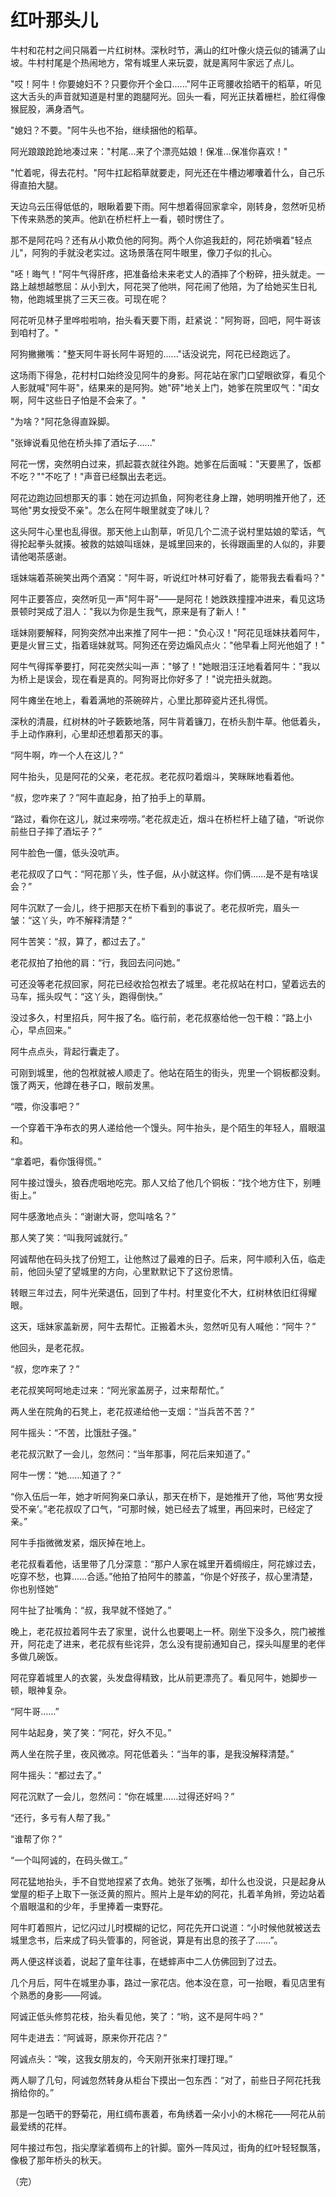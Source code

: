 # 红叶那头儿

<link rel="stylesheet" href="/css/novel.css">
<div class = "content">

牛村和花村之间只隔着一片红树林。深秋时节，满山的红叶像火烧云似的铺满了山坡。牛村村尾是个热闹地方，常有城里人来玩耍，就是离阿牛家远了点儿。

"哎！阿牛！你要媳妇不？只要你开个金口......"阿牛正弯腰收拾晒干的稻草，听见这大舌头的声音就知道是村里的跑腿阿光。回头一看，阿光正扶着栅栏，脸红得像猴屁股，满身酒气。

"媳妇？不要。"阿牛头也不抬，继续捆他的稻草。

阿光踉踉跄跄地凑过来："村尾...来了个漂亮姑娘！保准...保准你喜欢！"

"忙着呢，得去花村。"阿牛扛起稻草就要走，阿光还在牛槽边嘟囔着什么，自己乐得直拍大腿。

天边乌云压得低低的，眼瞅着要下雨。阿牛想着得回家拿伞，刚转身，忽然听见桥下传来熟悉的笑声。他趴在桥栏杆上一看，顿时愣住了。

那不是阿花吗？还有从小欺负他的阿狗。两个人你追我赶的，阿花娇嗔着"轻点儿"，阿狗的手就没老实过。这场景落在阿牛眼里，像刀子似的扎心。

"呸！晦气！"阿牛气得肝疼，把准备给未来老丈人的酒摔了个粉碎，扭头就走。一路上越想越憋屈：从小到大，阿花哭了他哄，阿花闹了他陪，为了给她买生日礼物，他跑城里挑了三天三夜。可现在呢？

阿花听见林子里哗啦啦响，抬头看天要下雨，赶紧说："阿狗哥，回吧，阿牛哥该到咱村了。"

阿狗撇撇嘴："整天阿牛哥长阿牛哥短的......"话没说完，阿花已经跑远了。

这场雨下得急，花村村口始终没见阿牛的身影。阿花站在家门口望眼欲穿，看见个人影就喊"阿牛哥"，结果来的是阿狗。她"砰"地关上门，她爹在院里叹气："闺女啊，阿牛这些日子怕是不会来了。"

"为啥？"阿花急得直跺脚。

"张婶说看见他在桥头摔了酒坛子......"

阿花一愣，突然明白过来，抓起蓑衣就往外跑。她爹在后面喊："天要黑了，饭都不吃？""不吃了！"声音已经飘出去老远。

阿花边跑边回想那天的事：她在河边抓鱼，阿狗老往身上蹭，她明明推开他了，还骂他"男女授受不亲"。怎么在阿牛眼里就变了味儿？

这头阿牛心里也乱得很。那天他上山割草，听见几个二流子说村里姑娘的荤话，气得抡起拳头就揍。被救的姑娘叫瑶妹，是城里回来的，长得跟画里的人似的，非要请他喝茶感谢。

瑶妹端着茶碗笑出两个酒窝："阿牛哥，听说红叶林可好看了，能带我去看看吗？"

阿牛正要答应，突然听见一声"阿牛哥"——是阿花！她跌跌撞撞冲进来，看见这场景顿时哭成了泪人："我以为你是生我气，原来是有了新人！"

瑶妹刚要解释，阿狗突然冲出来推了阿牛一把："负心汉！"阿花见瑶妹扶着阿牛，更是火冒三丈，指着瑶妹就骂。阿狗还在旁边煽风点火："他早看上阿光他姐了！"

阿牛气得挥拳要打，阿花突然尖叫一声："够了！"她眼泪汪汪地看着阿牛："我以为桥上是误会，现在看是真的。阿狗哥比你好多了！"说完扭头就跑。

阿牛瘫坐在地上，看着满地的茶碗碎片，心里比那碎瓷片还扎得慌。

深秋的清晨，红树林的叶子簌簌地落，阿牛背着镰刀，在桥头割牛草。他低着头，手上动作麻利，心里却还想着那天的事。

“阿牛啊，咋一个人在这儿？”

阿牛抬头，见是阿花的父亲，老花叔。老花叔叼着烟斗，笑眯眯地看着他。

“叔，您咋来了？”阿牛直起身，拍了拍手上的草屑。

“路过，看你在这儿，就过来唠唠。”老花叔走近，烟斗在桥栏杆上磕了磕，“听说你前些日子摔了酒坛子？”

阿牛脸色一僵，低头没吭声。

老花叔叹了口气：“阿花那丫头，性子倔，从小就这样。你们俩……是不是有啥误会？”

阿牛沉默了一会儿，终于把那天在桥下看到的事说了。老花叔听完，眉头一皱：“这丫头，咋不解释清楚？”

阿牛苦笑：“叔，算了，都过去了。”

老花叔拍了拍他的肩：“行，我回去问问她。”

可还没等老花叔回家，阿花已经收拾包袱去了城里。老花叔站在村口，望着远去的马车，摇头叹气：“这丫头，跑得倒快。”

没过多久，村里招兵，阿牛报了名。临行前，老花叔塞给他一包干粮：“路上小心，早点回来。”

阿牛点点头，背起行囊走了。

可刚到城里，他的包袱就被人顺走了。他站在陌生的街头，兜里一个铜板都没剩。饿了两天，他蹲在巷子口，眼前发黑。

“喂，你没事吧？”

一个穿着干净布衣的男人递给他一个馒头。阿牛抬头，是个陌生的年轻人，眉眼温和。

“拿着吧，看你饿得慌。”

阿牛接过馒头，狼吞虎咽地吃完。那人又给了他几个铜板：“找个地方住下，别睡街上。”

阿牛感激地点头：“谢谢大哥，您叫啥名？”

那人笑了笑：“叫我阿诚就行。”

阿诚帮他在码头找了份短工，让他熬过了最难的日子。后来，阿牛顺利入伍，临走前，他回头望了望城里的方向，心里默默记下了这份恩情。

转眼三年过去，阿牛光荣退伍，回到了牛村。村里变化不大，红树林依旧红得耀眼。

这天，瑶妹家盖新房，阿牛去帮忙。正搬着木头，忽然听见有人喊他：“阿牛？”

他回头，是老花叔。

“叔，您咋来了？”

老花叔笑呵呵地走过来：“阿光家盖房子，过来帮帮忙。”

两人坐在院角的石凳上，老花叔递给他一支烟：“当兵苦不苦？”

阿牛摇头：“不苦，比饿肚子强。”

老花叔沉默了一会儿，忽然问：“当年那事，阿花后来知道了。”

阿牛一愣：“她……知道了？”

“你入伍后一年，她才听阿狗亲口承认，那天在桥下，是她推开了他，骂他‘男女授受不亲’。”老花叔叹了口气，“可那时候，她已经去了城里，再回来时，已经定了亲。”

阿牛手指微微发紧，烟灰掉在地上。

老花叔看着他，话里带了几分深意：“那户人家在城里开着绸缎庄，阿花嫁过去，吃穿不愁，也算……合适。”他拍了拍阿牛的膝盖，“你是个好孩子，叔心里清楚，你也别怪她”

阿牛扯了扯嘴角：“叔，我早就不怪她了。”

晚上，老花叔拉着阿牛去了家里，说什么也要喝上一杯。刚坐下没多久，院门被推开，阿花走了进来，老花叔有些诧异，怎么没有提前通知自己，探头叫屋里的老伴多做几碗饭。

阿花穿着城里人的衣裳，头发盘得精致，比从前更漂亮了。看见阿牛，她脚步一顿，眼神复杂。

“阿牛哥……”

阿牛站起身，笑了笑：“阿花，好久不见。”

两人坐在院子里，夜风微凉。阿花低着头：“当年的事，是我没解释清楚。”

阿牛摇头：“都过去了。”

阿花沉默了一会儿，忽然问：“你在城里……过得还好吗？”

“还行，多亏有人帮了我。”

“谁帮了你？”

“一个叫阿诚的，在码头做工。”

阿花猛地抬头，手不自觉地捏紧了衣角。她张了张嘴，却什么也没说，只是起身从堂屋的柜子上取下一张泛黄的照片。照片上是年幼的阿花，扎着羊角辫，旁边站着个眉眼温和的少年，手里捧着一束野花。

阿牛盯着照片，记忆闪过儿时模糊的记忆，阿花先开口说道：“小时候他就被送去城里念书，后来成了码头管事的，阿爸说，算是有出息的孩子了……”。

两人便这样谈着，说起了童年往事，在蟋蟀声中二人仿佛回到了过去。

几个月后，阿牛在城里办事，路过一家花店。他本没在意，可一抬眼，看见店里有个熟悉的身影——阿诚。

阿诚正低头修剪花枝，抬头看见他，笑了：“哟，这不是阿牛吗？”

阿牛走进去：“阿诚哥，原来你开花店？”

阿诚点头：“唉，这我女朋友的，今天刚开张来打理打理。”

两人聊了几句，阿诚忽然转身从柜台下摸出一包东西：“对了，前些日子阿花托我捎给你的。”

那是一包晒干的野菊花，用红绸布裹着，布角绣着一朵小小的木棉花——阿花从前最爱绣的花样。

阿牛接过布包，指尖摩挲着绸布上的针脚。窗外一阵风过，街角的红叶轻轻飘落，像极了那年桥头的秋天。

（完）
</div>
